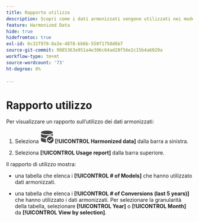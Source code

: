 ```yaml
---
title: Rapporto utilizzo
description: Scopri come i dati armonizzati vengono utilizzati nei modelli (per l’apprendimento e il punteggio) e nelle conversioni.
feature: Harmonized Data
hide: true
hidefromtoc: true
exl-id: 6c32f978-8a3e-4878-bb6b-550f1750d6b7
source-git-commit: 9085363e951a4e306c64ad28f56e2c15b4a6029a
workflow-type: tm+mt
source-wordcount: '73'
ht-degree: 0%

---
```


# Rapporto utilizzo

Per visualizzare un rapporto sull’utilizzo dei dati armonizzati:

1. Seleziona ![DataSearch](/help/assets//icons/DataCheck.svg) **[!UICONTROL Harmonized data]** dalla barra a sinistra.

1. Seleziona **[!UICONTROL Usage report]** dalla barra superiore.

Il rapporto di utilizzo mostra:

* una tabella che elenca i **[!UICONTROL # of Models]** che hanno utilizzato dati armonizzati.

* una tabella che elenca i **[!UICONTROL # of Conversions (last 5 years)]** che hanno utilizzato i dati armonizzati. Per selezionare la granularità della tabella, selezionare **[!UICONTROL Year]** o **[!UICONTROL Month]** da **[!UICONTROL View by selection]**.
